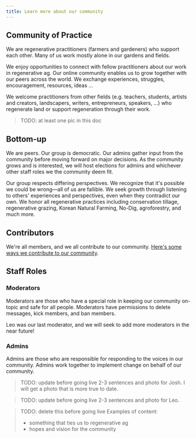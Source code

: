 ```yaml
---
title: Learn more about our community
---
```


## Community of Practice

We are regenerative practitioners (farmers and gardeners) who support each other. Many of us work mostly alone in our gardens and fields.

We enjoy opportunities to connect with fellow practitioners about our work in regenerative ag. Our online community enables us to grow together with our peers across the world. We exchange experiences, struggles, encouragement, resources, ideas ...

We welcome practitioners from other fields (e.g. teachers, students, artists and creators, landscapers, writers, entrepreneurs, speakers, ...) who regenerate land or support regeneration through their work.

> TODO: at least one pic in this doc

## Bottom-up

We are peers. Our group is democratic. Our admins gather input from the community before moving forward on major decisions. As the community grows and is interested, we will host elections for admins and whichever other staff roles we the community deem fit.

Our group respects differing perspectives. We recognize that it's possible we could be wrong&mdash;all of us are fallible. We seek growth through listening to others' experiences and perspectives, even when they contradict our own. We honor all regenerative practices including conservation tillage, regenerative grazing, Korean Natural Farming, No-Dig, agroforestry, and much more.

## Contributors

We're all members, and we all contribute to our community. [Here's some ways we contribute to our community](community-guide/contribute.md).

## Staff Roles

### Moderators
Moderators are those who have a special role in keeping our community on-topic and safe for all people. Moderators have permissions to delete messages, kick members, and ban members.

Leo was our last moderator, and we will seek to add more moderators in the near future!

### Admins
Admins are those who are responsible for responding to the voices in our community. Admins work together to implement change on behalf of our community. 

> TODO: update before going live
> 2-3 sentences and photo for Josh. I will get a photo that is more true to date.

> TODO: update before going live
> 2-3 sentences and photo for Leo.

> TODO: delete this before going live
> Examples of content:
>
> - something that ties us to regenerative ag
> - hopes and vision for the community